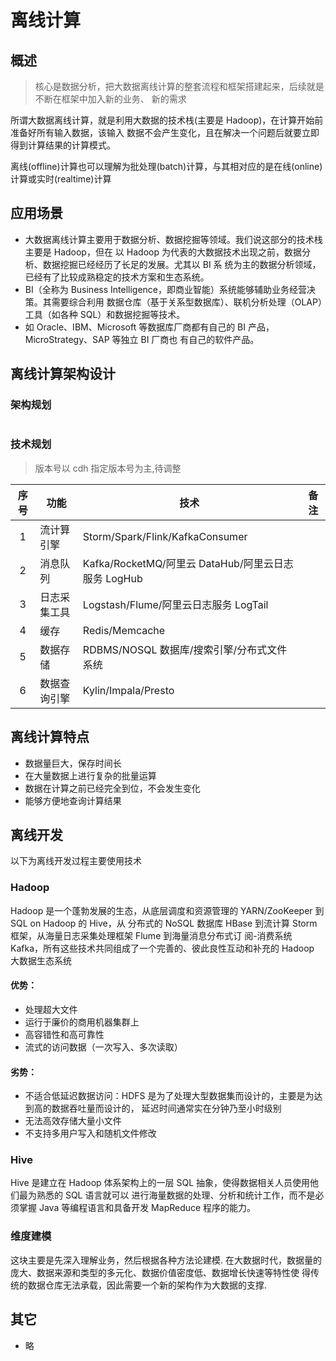 # 离线计算

## 概述

> 核心是数据分析，把大数据离线计算的整套流程和框架搭建起来，后续就是不断在框架中加入新的业务、
> 新的需求

所谓大数据离线计算，就是利用大数据的技术栈(主要是 Hadoop)，在计算开始前准备好所有输入数据，该输入
数据不会产生变化，且在解决一个问题后就要立即得到计算结果的计算模式。

离线(offline)计算也可以理解为批处理(batch)计算，与其相对应的是在线(online)计算或实时(realtime)计算

## 应用场景

- 大数据离线计算主要用于数据分析、数据挖掘等领域。我们说这部分的技术栈主要是 Hadoop，但在
  以 Hadoop 为代表的大数据技术出现之前，数据分析、数据挖掘已经经历了长足的发展。尤其以 BI 系
  统为主的数据分析领域，已经有了比较成熟稳定的技术方案和生态系统。
- BI（全称为 Business Intelligence，即商业智能）系统能够辅助业务经营决策。其需要综合利用
  数据仓库（基于关系型数据库）、联机分析处理（OLAP）工具（如各种 SQL）和数据挖掘等技术。
- 如 Oracle、IBM、Microsoft 等数据库厂商都有自己的 BI 产品，MicroStrategy、SAP 等独立 BI 厂商也
  有自己的软件产品。

## 离线计算架构设计

### 架构规划

<img :src="$withBase('/data/offline_computer.png')">

### 技术规划

> 版本号以 cdh 指定版本号为主,待调整

| 序号 | 功能         | 技术                                                | 备注 |
| :--: | ------------ | --------------------------------------------------- | ---- |
|  1   | 流计算引擎   | Storm/Spark/Flink/KafkaConsumer                     |      |
|  2   | 消息队列     | Kafka/RocketMQ/阿里云 DataHub/阿里云日志服务 LogHub |      |
|  3   | 日志采集工具 | Logstash/Flume/阿里云日志服务 LogTail               |      |
|  4   | 缓存         | Redis/Memcache                                      |      |
|  5   | 数据存储     | RDBMS/NOSQL 数据库/搜索引擎/分布式文件系统          |      |
|  6   | 数据查询引擎 | Kylin/Impala/Presto                                 |      |

## 离线计算特点

- 数据量巨大，保存时间长
- 在大量数据上进行复杂的批量运算
- 数据在计算之前已经完全到位，不会发生变化
- 能够方便地查询计算结果

## 离线开发

以下为离线开发过程主要使用技术

### Hadoop

Hadoop 是一个蓬勃发展的生态，从底层调度和资源管理的 YARN/ZooKeeper 到 SQL on Hadoop 的 Hive，从
分布式的 NoSQL 数据库 HBase 到流计算 Storm 框架，从海量日志采集处理框架 Flume 到海量消息分布式订
阅-消费系统 Kafka，所有这些技术共同组成了一个完善的、彼此良性互动和补充的 Hadoop 大数据生态系统

#### 优势：

- 处理超大文件
- 运行于廉价的商用机器集群上
- 高容错性和高可靠性
- 流式的访问数据（一次写入、多次读取）

#### 劣势：

- 不适合低延迟数据访问：HDFS 是为了处理大型数据集而设计的，主要是为达到高的数据吞吐量而设计的，
  延迟时间通常实在分钟乃至小时级别
- 无法高效存储大量小文件
- 不支持多用户写入和随机文件修改

### Hive

Hive 是建立在 Hadoop 体系架构上的一层 SQL 抽象，使得数据相关人员使用他们最为熟悉的 SQL 语言就可以
进行海量数据的处理、分析和统计工作，而不是必须掌握 Java 等编程语言和具备开发 MapReduce 程序的能力。

### 维度建模

这块主要是先深入理解业务，然后根据各种方法论建模.
在大数据时代，数据量的庞大、数据来源和类型的多元化、数据价值密度低、数据增长快速等特性使
得传统的数据仓库无法承载，因此需要一个新的架构作为大数据的支撑.

## 其它

- 略
